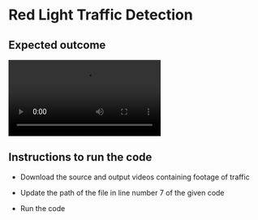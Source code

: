 # Red Light Traffic Detection



## Expected outcome

![Output video](media/output.mp4)



## Instructions to run the code

* Download the source and output videos containing footage of traffic

* Update the path of the file in line number 7 of the given code

* Run the code

